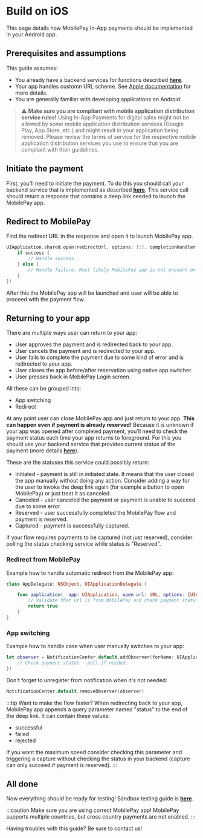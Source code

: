 # Build on iOS

This page details how MobilePay In-App payments should be implemented in your Android app.

## Prerequisites and assumptions
This guide assumes:
* You already have a backend services for functions described [**here**](https://mobilepaydev.github.io/MobilePay-Payments-API/docs/guides/in-app-payments/how-it-works).
* Your app handles customn URL scheme. See [Apple documentation](https://developer.apple.com/documentation/xcode/defining-a-custom-url-scheme-for-your-app) for more details.
* You are generally familiar with developing applications on Android.

> :warning: **Make sure you are compliant with mobile application distribution service rules!**
Using In-App Payments for digital sales might not be allowed by some mobile application distribution services (Google Play, App Store, etc.) and might result in your application being removed. Please review the terms of service for the respective mobile application distribution services you use to ensure that you are compliant with their guidelines.	

## Initiate the payment
First, you'll need to initiate the payment. To do this you should call your backend service that is implemented as described [**here**](https://mobilepaydev.github.io/MobilePay-Payments-API/docs/payments-refunds/take-payments). This service call should return a response that contains a deep link needed to launch the MobilePay app.

## Redirect to MobilePay		
Find the redirect URL in the response and open it to launch MobilePay app.

```swift
UIApplication.shared.open(redirectUrl, options: [:], completionHandler: { success in
    if success {
        // Handle success.
    } else {
        // Handle failure. Most likely MobilePay app is not present on the user's device.
    }
})
```

After this the MobilePay app will be launched and user will be able to proceed with the payment flow.

## Returning to your app
There are multiple ways user can return to your app:
- User approves the payment and is redirected back to your app.
- User cancels the payment and is redirected to your app.
- User fails to complete the payment due to some kind of error and is redirected to your app.
- User closes the app before/after reservation using native app switcher.
- User presses back in MobilePay Login screen.

All these can be grouped into:
- App switching				
- Redirect

At any point user can close MobilePay app and just return to your app. **This can happen even if payment is already reserved!** Because it is unknown if your app was opened after completed payment, you'll  need to check the payment status each time your app returns to foreground. For this you should use your backend service that provides current status of the payment (more details [**here**](https://mobilepaydev.github.io/MobilePay-Payments-API/docs/payments-refunds/take-payments)).
  
These are the statuses this service could possibly return:
- Initiated - payment is still in initiated state. It means that the user closed the app manually without doing any action. Consider adding a way for the user to invoke the deep link again (for example a button to open MobilePay) or just treat it as canceled.
- Canceled - user canceled the payment or payment is unable to succeed due to some error.
- Reserved - user successfully completed the MobilePay flow and payment is reserved. 
- Captured - payment is successfully captured.

If your flow requires payments to be captured (not just reserved), consider polling the status checking service while status is "Reserved".

### Redirect from MobilePay

Example how to handle automatic redirect from the MobilePay app:
```swift
class AppDelegate: NSObject, UIApplicationDelegate {

    func application(_ app: UIApplication, open url: URL, options: [UIApplication.OpenURLOptionsKey : Any] = [:]) -> Bool {
        // Validate that url is from MobilePay and check payment status - poll if needed.
        return true
    }
}
```

### App switching

Example how to handle case when user manually switches to your app:
```swift
let observer = NotificationCenter.default.addObserver(forName: UIApplication.didBecomeActiveNotification, object: nil, queue: nil, using: { _ in
    // Check payment status - poll if needed.
})
```

Don't forget to unregister from notification when it's not needed:
```swift
NotificationCenter.default.removeObserver(observer)
```

:::tip Want to make the flow faster?
When redirecting back to your app, MobilePay app appends a query parameter named "status" to the end of the deep link. It can contain these values:
- successful
- failed
- rejected

If you want the maximum speed consider checking this parameter and triggering a capture without checking the status in your backend (capture can only succeed if payment is reserved). 
:::

## All done
Now everything should be ready for testing! Sandbox testing guide is [**here**](https://sandbox-developer.mobilepay.dk/).

:::caution Make sure you are using correct MobilePay app!
MobilePay supports multiple countries, but cross country payments are not enabled.
:::

Having troubles with this guide? Be sure to contact us!